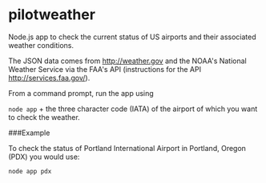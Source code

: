pilotweather
============

Node.js app to check the current status of US airports and their associated weather conditions.

The JSON data comes from http://weather.gov and the NOAA's National Weather Service via the FAA's 
API (instructions for the API http://services.faa.gov/).


From a command prompt, run the app using

`node app` + the three character code (IATA) of the airport of which you want to check the weather.

###Example

To check the status of Portland International Airport in Portland, Oregon (PDX) you would use:

`node app pdx`
